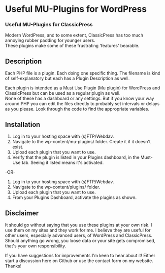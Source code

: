 # Useful MU-Plugins for WordPress
### Useful MU-Plugins for ClassicPress

Modern WordPress, and to some extent, ClassicPress has too much annoying rubber padding for younger users.  
These plugins make some of these frustrating 'features' bearable.

## Description
Each PHP file is a plugin. Each doing one specific thing. The filename is kind of self-explanatory but each has a Plugin Description as well.

Each plugin is intended as a Must Use Plugin (Mu plugin) for WordPress and ClassicPress but can be used as a regular plugin as well.  
None of these has a dashboard or any settings. But if you know your way around PHP you can edit the files directly to probably set intervals or delays as you please. Look through the code to find the appropriate variables.

## Installation
1. Log in to your hosting space with (s)FTP/Webdav.
2. Navigate to the wp-content/mu-plugins/ folder. Create it if it doesn't exist.
3. Upload each plugin that you want to use.
4. Verify that the plugin is listed in your Plugins dashboard, in the Must-Use tab. Seeing it listed means it's activated.

-OR-

1. Log in to your hosting space with (s)FTP/Webdav.
2. Navigate to the wp-content/plugins/ folder.
3. Upload each plugin that you want to use.
4. From your Plugins Dashboard, activate the plugins as shown.

## Disclaimer
It should go without saying that you use these plugins at your own risk. I use them on my sites and they work for me. I believe they are useful for other users, especially advanced users, of WordPress and ClassicPress. Should anything go wrong, you loose data or your site gets compromised, that's your own responsibility.

If you have suggestions for improvements I'm keen to hear about it! Either start a discussion here on Github or use the contact form on my website. Thanks!

